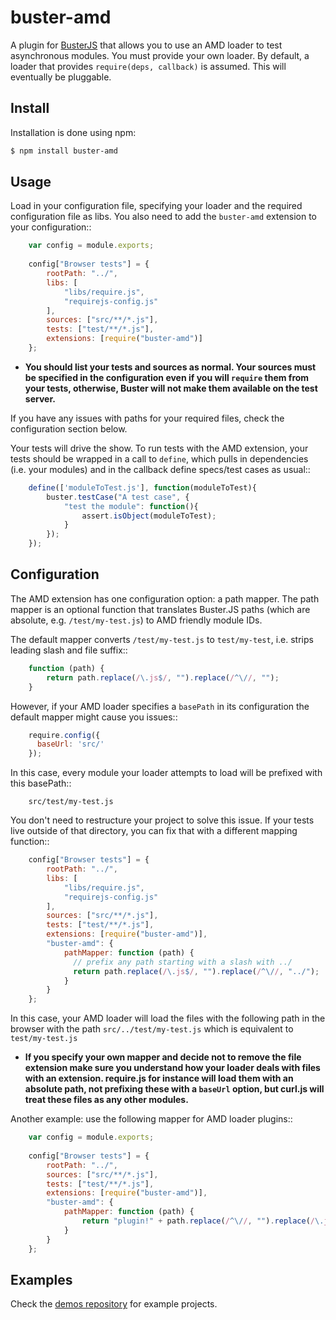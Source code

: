 # buster-amd

A plugin for [BusterJS](http://busterjs.org) that allows you to use an AMD loader to test asynchronous modules. You must provide your own loader. By default, a loader that provides ``require(deps, callback)``
is assumed. This will eventually be pluggable.

## Install

Installation is done using npm:

```bash
$ npm install buster-amd
```

## Usage

Load in your configuration file, specifying your loader and the required configuration file as libs.
You also need to add the `buster-amd` extension to your configuration::

```javascript
    var config = module.exports;
    
    config["Browser tests"] = {
        rootPath: "../",
        libs: [
            "libs/require.js",
            "requirejs-config.js"
        ],
        sources: ["src/**/*.js"],
        tests: ["test/**/*.js"],
        extensions: [require("buster-amd")]
    };
```

* **You should list your tests and sources as normal. Your sources must be
  specified in the configuration even if you will `require` them from
  your tests, otherwise, Buster will not make them available on the test server.**

If you have any issues with paths for your required files, check the configuration section below.

Your tests will drive the show. To run tests with the AMD extension, your
tests should be wrapped in a call to `define`, which pulls in
dependencies (i.e. your modules) and in the callback define specs/test cases
as usual::

```javascript
    define(['moduleToTest.js'], function(moduleToTest){
        buster.testCase("A test case", {
            "test the module": function(){
                assert.isObject(moduleToTest);
            }
        });
    });
```


## Configuration

The AMD extension has one configuration option: a path mapper. The path mapper
is an optional function that translates Buster.JS paths (which are absolute,
e.g. `/test/my-test.js`) to AMD friendly module IDs.

The default mapper converts `/test/my-test.js` to `test/my-test`, i.e. strips leading
slash and file suffix::

```javascript
    function (path) {
        return path.replace(/\.js$/, "").replace(/^\//, "");
    }
```

However, if your AMD loader specifies a `basePath` in its configuration the default mapper might cause you issues::

```javascript
    require.config({
      baseUrl: 'src/'
    });
```

In this case, every module your loader attempts to load will be prefixed with this basePath::

```
    src/test/my-test.js
```

You don't need to restructure your project to solve this issue.
If your tests live outside of that directory, you can fix that with a different mapping function::

```javascript
    config["Browser tests"] = {
        rootPath: "../",
        libs: [
            "libs/require.js",
            "requirejs-config.js"
        ],
        sources: ["src/**/*.js"],
        tests: ["test/**/*.js"],
        extensions: [require("buster-amd")],
        "buster-amd": {
            pathMapper: function (path) {
              // prefix any path starting with a slash with ../
              return path.replace(/\.js$/, "").replace(/^\//, "../");
            }
        }
    };
```

In this case, your AMD loader will load the files with the following path in the browser with
the path `src/../test/my-test.js` which is equivalent to `test/my-test.js`

* **If you specify your own mapper and decide not to remove the file extension
  make sure you understand how your loader deals with files with an extension.
  require.js for instance will load them with an absolute path, not prefixing these
  with a `baseUrl` option, but curl.js will treat these files as any other modules.**

Another example: use the following mapper for AMD loader plugins::

```javascript
    var config = module.exports;
    
    config["Browser tests"] = {
        rootPath: "../",
        sources: ["src/**/*.js"],
        tests: ["test/**/*.js"],
        extensions: [require("buster-amd")],
        "buster-amd": {
            pathMapper: function (path) {
                return "plugin!" + path.replace(/^\//, "").replace(/\.js$/, "");
            }
        }
    };
```

## Examples

Check the [demos repository](https://github.com/busterjs/demos) for example projects.


